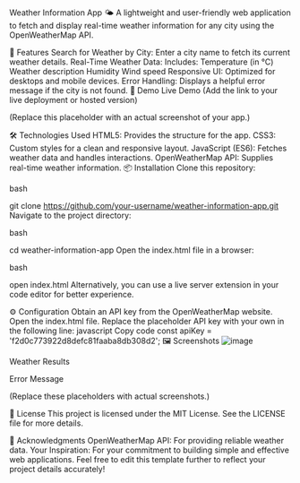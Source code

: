 Weather Information App 🌤️
A lightweight and user-friendly web application to fetch and display real-time weather information for any city using the OpenWeatherMap API.

🌟 Features
Search for Weather by City: Enter a city name to fetch its current weather details.
Real-Time Weather Data: Includes:
Temperature (in °C)
Weather description
Humidity
Wind speed
Responsive UI: Optimized for desktops and mobile devices.
Error Handling: Displays a helpful error message if the city is not found.
🚀 Demo
Live Demo (Add the link to your live deployment or hosted version)


(Replace this placeholder with an actual screenshot of your app.)

🛠️ Technologies Used
HTML5: Provides the structure for the app.
CSS3: Custom styles for a clean and responsive layout.
JavaScript (ES6): Fetches weather data and handles interactions.
OpenWeatherMap API: Supplies real-time weather information.
📦 Installation
Clone this repository:

bash

git clone https://github.com/your-username/weather-information-app.git
Navigate to the project directory:

bash

cd weather-information-app
Open the index.html file in a browser:

bash

open index.html
Alternatively, you can use a live server extension in your code editor for better experience.

⚙️ Configuration
Obtain an API key from the OpenWeatherMap website.
Open the index.html file.
Replace the placeholder API key with your own in the following line:
javascript
Copy code
const apiKey = 'f2d0c773922d8defc81faaba8db308d2';
🖼️ Screenshots
![image](https://github.com/user-attachments/assets/e9e890e1-35ff-4d8c-8698-356f368e74a7)



Weather Results

Error Message

(Replace these placeholders with actual screenshots.)

📜 License
This project is licensed under the MIT License. See the LICENSE file for more details.

🙌 Acknowledgments
OpenWeatherMap API: For providing reliable weather data.
Your Inspiration: For your commitment to building simple and effective web applications.
Feel free to edit this template further to reflect your project details accurately!













